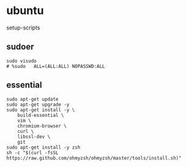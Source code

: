 # ubuntu
setup-scripts

## sudoer
```
sudo visudo
# %sudo   ALL=(ALL:ALL) NOPASSWD:ALL

```

## essential
```
sudo apt-get update
sudo apt-get upgrade -y
sudo apt-get install -y \
    build-essential \
    vim \
    chromium-browser \
    curl \
    libssl-dev \
    git
sudo apt-get install -y zsh
sh -c "$(curl -fsSL https://raw.github.com/ohmyzsh/ohmyzsh/master/tools/install.sh)"

```
